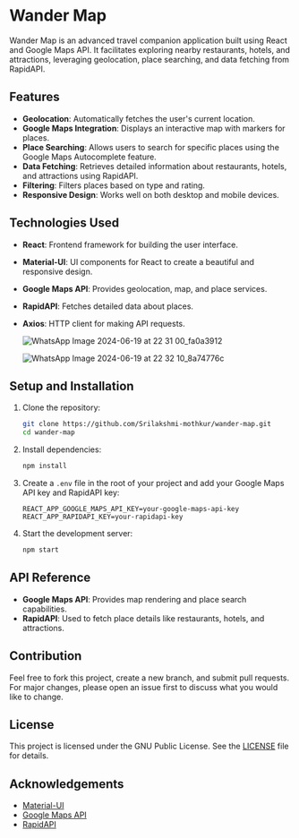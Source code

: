 # Wander Map

Wander Map is an advanced travel companion application built using React and Google Maps API. It facilitates exploring nearby restaurants, hotels, and attractions, leveraging geolocation, place searching, and data fetching from RapidAPI.

## Features

- **Geolocation**: Automatically fetches the user's current location.
- **Google Maps Integration**: Displays an interactive map with markers for places.
- **Place Searching**: Allows users to search for specific places using the Google Maps Autocomplete feature.
- **Data Fetching**: Retrieves detailed information about restaurants, hotels, and attractions using RapidAPI.
- **Filtering**: Filters places based on type and rating.
- **Responsive Design**: Works well on both desktop and mobile devices.

## Technologies Used

- **React**: Frontend framework for building the user interface.
- **Material-UI**: UI components for React to create a beautiful and responsive design.
- **Google Maps API**: Provides geolocation, map, and place services.
- **RapidAPI**: Fetches detailed data about places.
- **Axios**: HTTP client for making API requests.

  ![WhatsApp Image 2024-06-19 at 22 31 00_fa0a3912](https://github.com/Srilakshmi-mothkur/wander-map/assets/110167522/e39c5729-d686-45c1-9198-819b196935aa)
  
  ![WhatsApp Image 2024-06-19 at 22 32 10_8a74776c](https://github.com/Srilakshmi-mothkur/wander-map/assets/110167522/7bf400b7-4311-4394-88ae-d9c281aef18c)
  

## Setup and Installation

1. Clone the repository:
   ```sh
   git clone https://github.com/Srilakshmi-mothkur/wander-map.git
   cd wander-map
   ```

2. Install dependencies:
   ```sh
   npm install
   ```

3. Create a `.env` file in the root of your project and add your Google Maps API key and RapidAPI key:
   ```env
   REACT_APP_GOOGLE_MAPS_API_KEY=your-google-maps-api-key
   REACT_APP_RAPIDAPI_KEY=your-rapidapi-key
   ```

4. Start the development server:
   ```sh
   npm start
   ```

## API Reference

- **Google Maps API**: Provides map rendering and place search capabilities.
- **RapidAPI**: Used to fetch place details like restaurants, hotels, and attractions.

## Contribution

Feel free to fork this project, create a new branch, and submit pull requests. For major changes, please open an issue first to discuss what you would like to change.

## License

This project is licensed under the GNU Public License. See the [LICENSE](LICENSE) file for details.

## Acknowledgements

- [Material-UI](https://material-ui.com/)
- [Google Maps API](https://developers.google.com/maps)
- [RapidAPI](https://rapidapi.com/)

